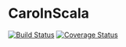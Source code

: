 # CaroInScala
[![Build Status](https://travis-ci.org/TheYingThing/CaroInScala.svg?branch=Patterns)](https://travis-ci.org/TheYingThing/CaroInScala)
[![Coverage Status](https://coveralls.io/repos/github/TheYingThing/CaroInScala/badge.svg?branch=Patterns)](https://coveralls.io/github/TheYingThing/CaroInScala?branch=master)
